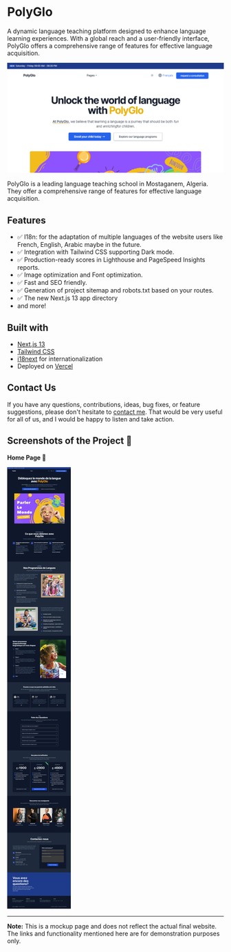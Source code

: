 # PolyGlo

A dynamic language teaching platform designed to enhance language learning experiences. With a global reach and a user-friendly interface, PolyGlo offers a comprehensive range of features for effective language acquisition.

<!-- [![PolyGlo](https://raw.githubusercontent.com/Dev-Dz27/portfolio/main/public/polyglo.vercel.app.jpeg)](https://polyglo.vercel.app) -->

[![PolyGlo](https://raw.githubusercontent.com/Dev-Dz27/PolyGlo/main/public/PolyGlo.png?token=GHSAT0AAAAAAB56S6CWF2WG6M6A5CA2Z2HOZFCXUIA)](https://polyglo.vercel.app)

PolyGlo is a leading language teaching school in Mostaganem, Algeria. They offer a comprehensive range of features for effective language acquisition.

## Features

- ✅ I18n: for the adaptation of multiple languages of the website users like French, English, Arabic maybe in the future.
- ✅ Integration with Tailwind CSS supporting Dark mode.
- ✅ Production-ready scores in Lighthouse and PageSpeed Insights reports.
- ✅ Image optimization and Font optimization.
- ✅ Fast and SEO friendly.
- ✅ Generation of project sitemap and robots.txt based on your routes.
- ✅ The new Next.js 13 app directory
- and more!

## Built with

- [Next.js 13](https://nextjs.org)
- [Tailwind CSS](https://tailwindcss.com)
- [i18next](https://www.i18next.com) for internationalization
- Deployed on [Vercel](https://vercel.com)

## Contact Us

If you have any questions, contributions, ideas, bug fixes, or feature suggestions, please don't hesitate to [contact me](mailto:th.dev.design@gmail.com). That would be very useful for all of us, and I would be happy to listen and take action.

## Screenshots of the Project 📸

**Home Page 🏡**

![Home page](https://raw.githubusercontent.com/Dev-Dz27/portfolio/main/public/polyglo.vercel.app.jpeg)

---

**Note:** This is a mockup page and does not reflect the actual final website. The links and functionality mentioned here are for demonstration purposes only.
